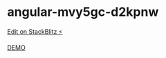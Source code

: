 # angular-mvy5gc-d2kpnw

[Edit on StackBlitz ⚡️](https://stackblitz.com/edit/angular-mvy5gc-d2kpnw)

[DEMO](https://angular-mvy5gc-d2kpnw.stackblitz.io)
